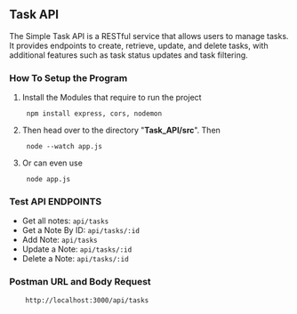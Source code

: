 ## Task API
The Simple Task API is a RESTful service that allows users to manage tasks. It provides endpoints to create, retrieve, update, and delete tasks, with additional features such as task status updates and task filtering.

### How To Setup the Program
1. Install the Modules that require to run the project
    
        npm install express, cors, nodemon

2. Then head over to the directory "__Task_API/src__". Then

        node --watch app.js

3. Or can even use
        
        node app.js

### Test API ENDPOINTS
* Get all notes: `api/tasks`
* Get a Note By ID: `api/tasks/:id`
* Add Note: `api/tasks`
* Update a Note: `api/tasks/:id`
* Delete a Note: `api/tasks/:id`

### Postman URL and Body Request

        http://localhost:3000/api/tasks